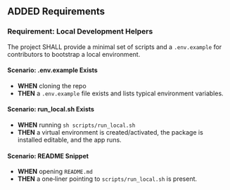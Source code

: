## ADDED Requirements
### Requirement: Local Development Helpers
The project SHALL provide a minimal set of scripts and a `.env.example` for contributors to bootstrap a local environment.

#### Scenario: .env.example Exists
- **WHEN** cloning the repo
- **THEN** a `.env.example` file exists and lists typical environment variables.

#### Scenario: run_local.sh Exists
- **WHEN** running `sh scripts/run_local.sh`
- **THEN** a virtual environment is created/activated, the package is installed editable, and the app runs.

#### Scenario: README Snippet
- **WHEN** opening `README.md`
- **THEN** a one‑liner pointing to `scripts/run_local.sh` is present.